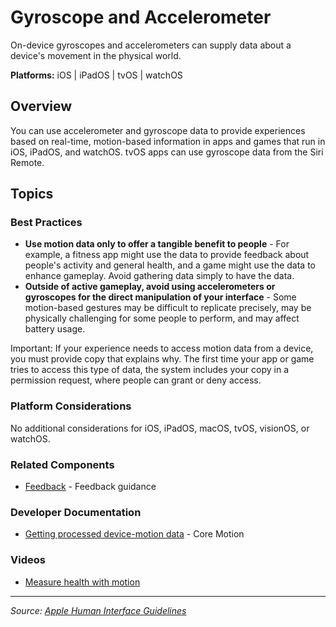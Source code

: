 # Gyroscope and Accelerometer

On-device gyroscopes and accelerometers can supply data about a device's movement in the physical world.

**Platforms:** iOS | iPadOS | tvOS | watchOS

## Overview

You can use accelerometer and gyroscope data to provide experiences based on real-time, motion-based information in apps and games that run in iOS, iPadOS, and watchOS. tvOS apps can use gyroscope data from the Siri Remote.

## Topics

### Best Practices

- **Use motion data only to offer a tangible benefit to people** - For example, a fitness app might use the data to provide feedback about people's activity and general health, and a game might use the data to enhance gameplay. Avoid gathering data simply to have the data.
- **Outside of active gameplay, avoid using accelerometers or gyroscopes for the direct manipulation of your interface** - Some motion-based gestures may be difficult to replicate precisely, may be physically challenging for some people to perform, and may affect battery usage.

Important: If your experience needs to access motion data from a device, you must provide copy that explains why. The first time your app or game tries to access this type of data, the system includes your copy in a permission request, where people can grant or deny access.

### Platform Considerations

No additional considerations for iOS, iPadOS, macOS, tvOS, visionOS, or watchOS.

### Related Components

- [Feedback](https://developer.apple.com/design/human-interface-guidelines/feedback) - Feedback guidance

### Developer Documentation

- [Getting processed device-motion data](https://developer.apple.com/documentation/coremotion/getting_processed_device-motion_data) - Core Motion

### Videos

- [Measure health with motion](https://developer.apple.com/videos/play/wwdc2024/10116/)

---

*Source: [Apple Human Interface Guidelines](https://developer.apple.com/design/human-interface-guidelines/gyro-and-accelerometer)*